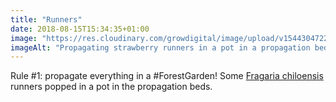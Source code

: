 ```yaml
---
title: "Runners"
date: 2018-08-15T15:34:35+01:00
image: "https://res.cloudinary.com/growdigital/image/upload/v1544304722/strawberry-44048653541.jpg"
imageAlt: "Propagating strawberry runners in a pot in a propagation bed"
---
```


Rule #1: propagate everything in a #ForestGarden! Some [Fragaria chiloensis](https://pfaf.org/user/plant.aspx?latinname=Fragaria+chiloensis) runners popped in a pot in the propagation beds.
